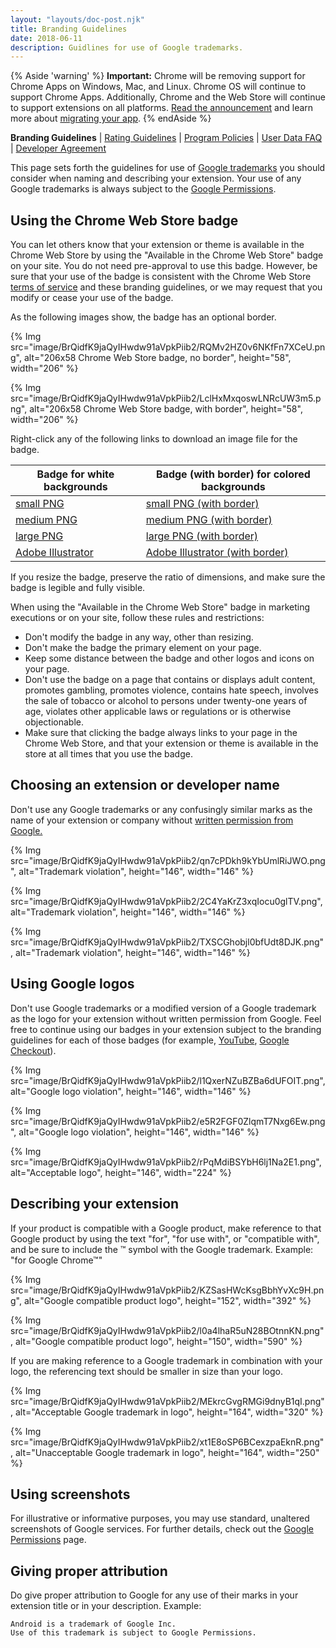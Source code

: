 ```yaml
---
layout: "layouts/doc-post.njk"
title: Branding Guidelines
date: 2018-06-11
description: Guidlines for use of Google trademarks.
---
```


{% Aside 'warning' %}
**Important:** Chrome will be removing support for Chrome Apps on Windows, Mac, and Linux. Chrome OS
will continue to support Chrome Apps. Additionally, Chrome and the Web Store will continue to
support extensions on all platforms. [Read the announcement][1] and learn more about [migrating your
app][2].
{% endAside %}

<!-- TODO(kaycebasques): Remove this duplicate site nav. -->

**Branding Guidelines** | [Rating Guidelines][3] | [Program Policies][4] | [User Data FAQ][5] |
[Developer Agreement][6]

This page sets forth the guidelines for use of [Google trademarks][7] you should consider when
naming and describing your extension. Your use of any Google trademarks is always subject to the
[Google Permissions][8].

## Using the Chrome Web Store badge

You can let others know that your extension or theme is available in the Chrome Web Store by
using the "Available in the Chrome Web Store" badge on your site. You do not need pre-approval to
use this badge. However, be sure that your use of the badge is consistent with the Chrome Web Store
[terms of service][6] and these branding guidelines, or we may request that you modify or cease your
use of the badge.

As the following images show, the badge has an optional border.

{% Img src="image/BrQidfK9jaQyIHwdw91aVpkPiib2/RQMv2HZ0v6NKfFn7XCeU.png",
       alt="206x58 Chrome Web Store badge, no border",
       height="58", width="206" %}

{% Img src="image/BrQidfK9jaQyIHwdw91aVpkPiib2/LclHxMxqoswLNRcUW3m5.png",
       alt="206x58 Chrome Web Store badge, with border", height="58", width="206" %}

Right-click any of the following links to download an image file for the badge.

| Badge for white backgrounds | Badge (with border) for colored backgrounds |
| --------------------------- | ------------------------------------------- |
| [small PNG][10]             | [small PNG (with border)][14]               |
| [medium PNG][11]            | [medium PNG (with border)][15]              |
| [large PNG][12]             | [large PNG (with border)][16]               |
| [Adobe Illustrator][13]     | [Adobe Illustrator (with border)][17]       |

If you resize the badge, preserve the ratio of dimensions, and make sure the badge is legible and
fully visible.

When using the "Available in the Chrome Web Store" badge in marketing executions or on your site,
follow these rules and restrictions:

- Don't modify the badge in any way, other than resizing.
- Don't make the badge the primary element on your page.
- Keep some distance between the badge and other logos and icons on your page.
- Don't use the badge on a page that contains or displays adult content, promotes gambling, promotes
  violence, contains hate speech, involves the sale of tobacco or alcohol to persons under
  twenty-one years of age, violates other applicable laws or regulations or is otherwise
  objectionable.
- Make sure that clicking the badge always links to your page in the Chrome Web Store, and that your
  extension or theme is available in the store at all times that you use the badge.

## Choosing an extension or developer name

Don't use any Google trademarks or any confusingly similar marks as the name of your extension or
company without [written permission from Google.][19]

{% Img src="image/BrQidfK9jaQyIHwdw91aVpkPiib2/qn7cPDkh9kYbUmlRiJWO.png",
       alt="Trademark violation", height="146", width="146" %}

{% Img src="image/BrQidfK9jaQyIHwdw91aVpkPiib2/2C4YaKrZ3xqIocu0glTV.png",
       alt="Trademark violation", height="146", width="146" %}

{% Img src="image/BrQidfK9jaQyIHwdw91aVpkPiib2/TXSCGhobjl0bfUdt8DJK.png",
       alt="Trademark violation", height="146", width="146" %}

## Using Google logos

Don't use Google trademarks or a modified version of a Google trademark as the logo for your
extension without written permission from Google. Feel free to continue using our badges in your
extension subject to the branding guidelines for each of those badges (for example, [YouTube][20],
[Google Checkout][21]).

{% Img src="image/BrQidfK9jaQyIHwdw91aVpkPiib2/l1QxerNZuBZBa6dUFOIT.png",
       alt="Google logo violation", height="146", width="146" %}

{% Img src="image/BrQidfK9jaQyIHwdw91aVpkPiib2/e5R2FGF0ZlqmT7Nxg6Ew.png",
       alt="Google logo violation", height="146", width="146" %}

{% Img src="image/BrQidfK9jaQyIHwdw91aVpkPiib2/rPqMdiBSYbH6lj1Na2E1.png",
       alt="Acceptable logo", height="146", width="224" %}

## Describing your extension

If your product is compatible with a Google product, make reference to that Google product by using
the text "for", "for use with", or "compatible with", and be sure to include the ™ symbol with the
Google trademark. Example: "for Google Chrome™"

{% Img src="image/BrQidfK9jaQyIHwdw91aVpkPiib2/KZSasHWcKsgBbhYvXc9H.png",
       alt="Google compatible product logo", height="152", width="392" %}

{% Img src="image/BrQidfK9jaQyIHwdw91aVpkPiib2/l0a4lhaR5uN28BOtnnKN.png",
       alt="Google compatible product logo", height="150", width="590" %}

If you are making reference to a Google trademark in combination with your logo, the referencing
text should be smaller in size than your logo.

{% Img src="image/BrQidfK9jaQyIHwdw91aVpkPiib2/MEkrcGvgRMGi9dnyB1qI.png",
       alt="Acceptable Google trademark in logo", height="164", width="320" %}

{% Img src="image/BrQidfK9jaQyIHwdw91aVpkPiib2/xt1E8oSP6BCexzpaEknR.png",
       alt="Unacceptable Google trademark in logo", height="164", width="250" %}

## Using screenshots

For illustrative or informative purposes, you may use standard, unaltered screenshots of Google
services. For further details, check out the [Google Permissions][8] page.

## Giving proper attribution

Do give proper attribution to Google for any use of their marks in your extension title or in your
description. Example:

```text
Android is a trademark of Google Inc.
Use of this trademark is subject to Google Permissions.
```

[1]: http://blog.chromium.org/2016/08/from-chrome-apps-to-web.html
[2]: /docs/apps/migration/
[3]: /docs/webstore/rating/
[4]: /docs/webstore/program_policies/
[5]: /docs/webstore/user_data/
[6]: /docs/webstore/terms/
[7]: https://www.google.com/permissions/trademark/
[8]: https://www.google.com/permissions/
[10]: https://storage.googleapis.com/web-dev-uploads/image/WlD8wC6g8khYWPJUsQceQkhXSlv1/tbyBjqi7Zu733AAKA5n4.png "ChromeWebStore_Badge_v2_206x58.png"
[11]: https://storage.googleapis.com/web-dev-uploads/image/WlD8wC6g8khYWPJUsQceQkhXSlv1/mPGKYBIR2uCP0ApchDXE.png "ChromeWebStore_Badge_v2_340x96.png"
[12]: https://storage.googleapis.com/web-dev-uploads/image/WlD8wC6g8khYWPJUsQceQkhXSlv1/YT2Grfi9vEBa2wAPzhWa.png "ChromeWebStore_Badge_v2_496x150.png"
[13]: https://storage.googleapis.com/web-dev-uploads/file/WlD8wC6g8khYWPJUsQceQkhXSlv1/xewneAQuXHkZbVSAEgiV.ai "ChromeWebStore_Badge.ai"
[14]: https://storage.googleapis.com/web-dev-uploads/image/WlD8wC6g8khYWPJUsQceQkhXSlv1/UV4C4ybeBTsZt43U4xis.png "ChromeWebStore_BadgeWBorder_v2_206x58.png"
[15]: https://storage.googleapis.com/web-dev-uploads/image/WlD8wC6g8khYWPJUsQceQkhXSlv1/iNEddTyWiMfLSwFD6qGq.png "ChromeWebStore_BadgeWBorder_v2_340x96.png"
[16]: https://storage.googleapis.com/web-dev-uploads/image/WlD8wC6g8khYWPJUsQceQkhXSlv1/HRs9MPufa1J1h5glNhut.png "ChromeWebStore_BadgeWBorder_v2_496x150.png"
[17]: https://storage.googleapis.com/web-dev-uploads/file/WlD8wC6g8khYWPJUsQceQkhXSlv1/YK7JoBOelVIK05uwEAEE.ai "ChromeWebStore_BadgeWBorder.ai"
[19]: https://services.google.com/fb/forms/permissionsbrand/
[20]: https://developers.google.com/youtube/branding
[21]: https://checkout.google.com/seller/checkout_buttons.html
